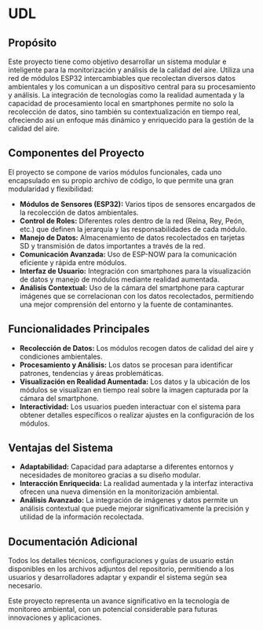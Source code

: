 # UDL

## Propósito
Este proyecto tiene como objetivo desarrollar un sistema modular e inteligente para la monitorización y análisis de la calidad del aire. Utiliza una red de módulos ESP32 intercambiables que recolectan diversos datos ambientales y los comunican a un dispositivo central para su procesamiento y análisis. La integración de tecnologías como la realidad aumentada y la capacidad de procesamiento local en smartphones permite no solo la recolección de datos, sino también su contextualización en tiempo real, ofreciendo así un enfoque más dinámico y enriquecido para la gestión de la calidad del aire.

## Componentes del Proyecto
El proyecto se compone de varios módulos funcionales, cada uno encapsulado en su propio archivo de código, lo que permite una gran modularidad y flexibilidad:
- **Módulos de Sensores (ESP32):** Varios tipos de sensores encargados de la recolección de datos ambientales.
- **Control de Roles:** Diferentes roles dentro de la red (Reina, Rey, Peón, etc.) que definen la jerarquía y las responsabilidades de cada módulo.
- **Manejo de Datos:** Almacenamiento de datos recolectados en tarjetas SD y transmisión de datos importantes a través de la red.
- **Comunicación Avanzada:** Uso de ESP-NOW para la comunicación eficiente y rápida entre módulos.
- **Interfaz de Usuario:** Integración con smartphones para la visualización de datos y manejo de módulos mediante realidad aumentada.
- **Análisis Contextual:** Uso de la cámara del smartphone para capturar imágenes que se correlacionan con los datos recolectados, permitiendo una mejor comprensión del entorno y la fuente de contaminantes.

## Funcionalidades Principales
- **Recolección de Datos:** Los módulos recogen datos de calidad del aire y condiciones ambientales.
- **Procesamiento y Análisis:** Los datos se procesan para identificar patrones, tendencias y áreas problemáticas.
- **Visualización en Realidad Aumentada:** Los datos y la ubicación de los módulos se visualizan en tiempo real sobre la imagen capturada por la cámara del smartphone.
- **Interactividad:** Los usuarios pueden interactuar con el sistema para obtener detalles específicos o realizar ajustes en la configuración de los módulos.

## Ventajas del Sistema
- **Adaptabilidad:** Capacidad para adaptarse a diferentes entornos y necesidades de monitoreo gracias a su diseño modular.
- **Interacción Enriquecida:** La realidad aumentada y la interfaz interactiva ofrecen una nueva dimensión en la monitorización ambiental.
- **Análisis Avanzado:** La integración de imágenes y datos permite un análisis contextual que puede mejorar significativamente la precisión y utilidad de la información recolectada.

## Documentación Adicional
Todos los detalles técnicos, configuraciones y guías de usuario están disponibles en los archivos adjuntos del repositorio, permitiendo a los usuarios y desarrolladores adaptar y expandir el sistema según sea necesario.

Este proyecto representa un avance significativo en la tecnología de monitoreo ambiental, con un potencial considerable para futuras innovaciones y aplicaciones.
